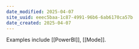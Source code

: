 ```yaml
---
date_modified: 2025-04-07
site_uuid: eeec5baa-1c87-4991-96b6-6ab6170ca57b
date_created: 2025-04-07
---
```


Examples include [[PowerBI]], [[Mode]].